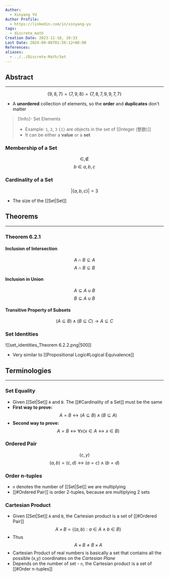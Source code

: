 ```yaml
---
Author:
  - Xinyang YU
Author Profile:
  - https://linkedin.com/in/xinyang-yu
tags:
  - discrete_math
Creation Date: 2023-12-18, 10:33
Last Date: 2024-09-06T01:56:12+08:00
References: 
aliases:
  - ../../Discrete-Math/Set
---
```

## Abstract
---
$$
\{9, 8, 7\} = \{7, 9, 8\} = \{7, 8, 7, 9, 9, 7, 7\}
$$
- A **unordered** collection of elements, so the **order** and **duplicates** don't matter

>[!info]- Set Elements
> - Example: `1`, `2`, `3` `{1}` are objects in the set of [[Integer (整数)]]
> - It can be either a **value** or a **set**



### Membership of a Set
$$
\in, \not\in
$$
$$
b \in {a, b, c}
$$

### Cardinality of a Set
$$
|\{a, b, c\}| = 3
$$
- The size of the [[Set|Set]]



## Theorems
---
### Theorem 6.2.1
#### Inclusion of Intersection
$$
A \cap B \subseteq A
$$
$$
A \cap B \subseteq B
$$

#### Inclusion in Union
$$
A \subseteq A \cup B
$$
$$
B \subseteq A \cup B
$$

#### Transitive Property of Subsets
$$
(A \subseteq B) \land (B \subseteq C) \rightarrow A \subseteq C
$$

### Set Identities
![[set_identities_Theorem 6.2.2.png|500]]
- Very similar to [[Propositional Logic#Logical Equivalence]]





## Terminologies
---


### Set Equality
- Given [[Set|Set]] `A` and `B`. The [[#Cardinality of a Set]] must be the same
- **First way to prove:**
$$
A = B \leftrightarrow (A \subseteq B) \land (B \subseteq A)
$$
- **Second way to prove:**
$$
A = B \leftrightarrow \forall x (x \in A \leftrightarrow x \in B)
$$
### Ordered Pair
$$
(c, y)
$$
$$
(a, b) = (c, d) \leftrightarrow (a=c) \land (b=d)
$$

### Order n-tuples
- `n` denotes the number of [[Set|Set]] we are multiplying
- [[#Ordered Pair]] is order 2-tuples, because are multiplying 2 sets

### Cartesian Product
- Given [[Set|Set]] `A` and `B`, the Cartesian product is a set of [[#Ordered Pair]]
$$
A \times B = \{(a,b) : a\in A \land b\in B\}
$$
- Thus
$$
A \times B \neq B \times A
$$
- Cartesian Product of real numbers is basically a set that contains all the possible (x,y) coordinates on the *Cartesian Plane* 
- Depends on the number of set - `n`, the Cartesian product is a set of [[#Order n-tuples]]



